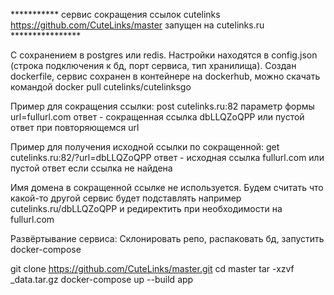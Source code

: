 *********** сервис сокращения ссылок cutelinks https://github.com/CuteLinks/master запущен на cutelinks.ru ****************

C сохранением в postgres или redis.
Настройки находятся в config.json (строка подключения к бд, порт сервиса, тип хранилища).
Создан dockerfile, сервис сохранен в контейнере на dockerhub, можно скачать командой docker pull cutelinks/cutelinksgo

Пример для сокращения ссылки:
post cutelinks.ru:82
параметр формы url=fullurl.com
ответ - сокращенная ссылка dbLLQZoQPP или пустой ответ при повторяющемся url

Пример для получения исходной ссылки по сокращенной:
get cutelinks.ru:82/?url=dbLLQZoQPP
ответ - исходная ссылка fullurl.com или пустой ответ если ссылка не найдена

Имя домена в сокращенной ссылке не используется.
Будем считать что какой-то другой сервис будет подставлять например cutelinks.ru/dbLLQZoQPP и редиректить при необходимости на fullurl.com

Развёртывание сервиса:
Склонировать репо, распаковать бд, запустить docker-compose

git clone https://github.com/CuteLinks/master.git
cd master
tar -xzvf _data.tar.gz
docker-compose up --build app